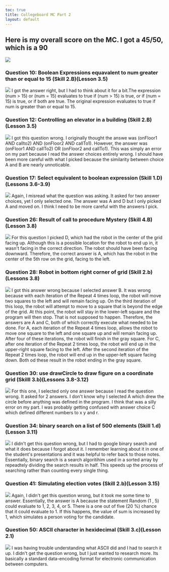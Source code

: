 ```yaml
---
toc: true
title: Collegeboard MC Part 2
layout: default
---
```


## Here is my overall score on the MC. I got a 45/50, which is a 90
![]({{site.baseurl}}/mc2results.png)

### Question 10: Boolean Expressions equavalent to num greater than or equal to 15 (Skill 2.B)(Lesson 3.5)
![]({{site.baseurl}}/q10.png)
I got the answer right, but I had to think about it for a bit.The expression (num > 15) or (num = 15) evaluates to true if (num > 15) is true, or if (num = 15) is true, or if both are true. The original expression evaluates to true if num is greater than or equal to 15.


### Question 12: Controlling an elevator in a building (Skill 2.B)(Lesson 3.5)
![]({{site.baseurl}}/q12.png)
I got this question wrong. I originally thought the answe was (onFloor1 AND callto2) AND (onFloor2 AND callTo1). However, the answer was (onFloor1 AND callTo2) OR (onFloor2 and callTo1). This was simply an error on my part because I read the answer choices entirely wrong. I should have been more careful with what I picked because the similarity between choice A and B are nearly unnoticable. 

### Question 17: Select equivalent to boolean expression (Skill 1.D)(Lessons 3.6-3.9)
![]({{site.baseurl}}/q17.png)
Again, I misread what the question was asking. It asked for two answer choices, yet I only selected one. The answer was A and D but I only picked A and moved on. I think I need to be more careful with the answers I pick. 

### Question 26: Result of call to procedure Mystery (Skill 4.B)(Lesson 3.8)
![]({{site.baseurl}}/q26.png)
For this question I picked D, which had the robot in the center of the grid facing up. Although this is a possible location for the robot to end up in, it wasn't facing in the correct direction. The robot should have been facing downward. Therefore, the correct answer is A, which has the robot in the center of the 5th row on the grid, facing to the left. 

### Question 28: Robot in bottom right corner of grid (Skill 2.b)(Lessons 3.8)
![]({{site.baseurl}}/q28.png)
I got this answer wrong because I selected answer B. It was wrong because with each iteration of the Repeat 4 times loop, the robot will move two squares to the left and will remain facing up. On the third iteration of this loop, the robot will attempt to move to a square that is beyond the edge of the grid. At this point, the robot will stay in the lower-left square and the program will then stop. That is not supposed to happen. Therefore, the answers are A and C, both of which correctly execute what needed to be done. For A,  each iteration of the Repeat 4 times loop, allows the robot to move one square to the left and one square up and will remain facing up. After four of these iterations, the robot will finish in the gray square. For C, after one iteration of the Repeat 2 times loop, the robot will end up in the upper-right square facing to the left. After the second iteration of the Repeat 2 times loop, the robot will end up in the upper-left square facing down. Both od these result in the robot ending in the gray square. 

### Question 30: use drawCircle to draw figure on a coordinate grid (Skilll 3.b)(Lessons 3.8-3.12)
![]({{site.baseurl}}/q30.png)
For this one, I selected only one answer because I read the question wrong. It asked for 2 answers. I don't know why I selected A which drew the circle before anything was defined in the program. I think that was a silly error on my part. I was probably getting confused with answer choice C which defined different numbers to x y and r. 

### Question 34: binary search on a list of 500 elements (Skill 1.d)(Lesson 3.11)
![]({{site.baseurl}}/q34.png)
I didn't get this question wrong, but I had to google binary search and what it does because I forgot about it. I remember learning about it in one of the student's presentations and it was helpful to refer back to those notes. Essentially, binary search is a search algoritihim used in a sorted array by repeadtely dividing the search results in half. This speeds up the process of searching rather than counting every single thing. 

### Question 41: Simulating election votes (Skill 2.b)(Lesson 3.15)
![]({{site.baseurl}}/q41.png)
Again, I didn't get this question wrong, but it took me some time to answer. Essentially, the answer is A because the statement Random (1 , 5) could evaluate to 1, 2, 3, 4, or 5. There is a one out of five (20 %) chance that it could evaluate to 1. If this happens, the value of  sum is increased by 1, which simulates a person voting for the candidate.

### Question 50: ASCII character in hexidecimal (Skill 3.c)(Lesson 2.1)
![]({{site.baseurl}}/q50.png)
I was having trouble understanding what ASCII did and I had to search it up. I didn't get the question wrong, but I just wanted to research more. Its basically a standard data-encoding format for electronic communication between computers. 

